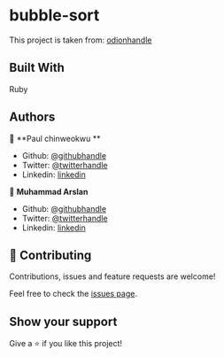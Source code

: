 # bubble-sort
This project is taken from: [odionhandle](https://www.theodinproject.com/courses/ruby-programming/lessons/advanced-building-blocks)

## Built With
   Ruby

## Authors

👤 **Paul chinweokwu **

- Github: [@githubhandle](https://github.com/chinweokwu)
- Twitter: [@twitterhandle](https://twitter.com/Morah89820846)
- Linkedin: [linkedin](https://www.linkedin.com/in/paul-morah-285b63172/)


👤 **Muhammad Arslan**

- Github: [@githubhandle](https://github.com/arslanbisharat)
- Twitter: [@twitterhandle](https://twitter.com/arslan_bisharat-2020bb156)
- Linkedin: [linkedin](https://www.linkedin.com/in/muhammad-arslan-2020bb156)

## 🤝 Contributing

Contributions, issues and feature requests are welcome!

Feel free to check the [issues page](https://github.com/arslanbisharat/bubble-sort/issues).

## Show your support

Give a ⭐️ if you like this project!

